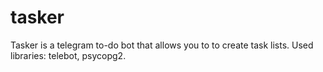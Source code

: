 # tasker
Tasker is a telegram to-do bot that allows you to to create task lists. Used libraries: telebot, psycopg2.
